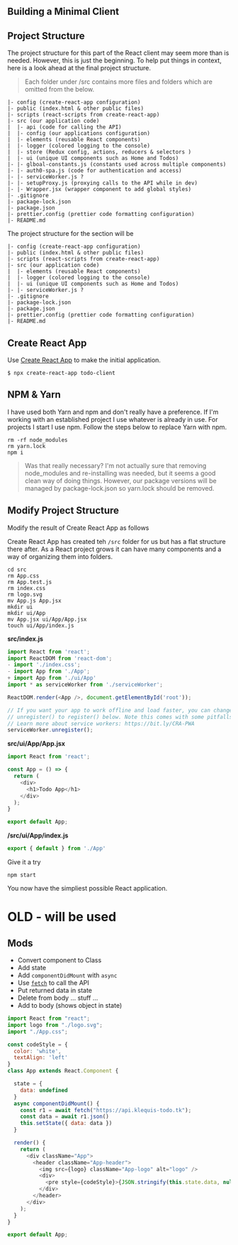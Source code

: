 ## Building a Minimal Client

## Project Structure

The project structure for this part of the React client may seem more than is needed. However, this is just the beginning. To help put things in context, here is a look ahead at the final project structure.

> Each folder under /src contains more files and folders which are omitted from the below.

```
|- config (create-react-app configuration)
|- public (index.html & other public files)
|- scripts (react-scripts from create-react-app)
|- src (our application code)
|  |- api (code for calling the API)
|  |- config (our applications configuration)
|  |- elements (reusable React components)
|  |- logger (colored logging to the console)
|  |- store (Redux config, actions, reducers & selectors )
|  |- ui (unique UI components such as Home and Todos)
|- |- glboal-constants.js (constants used across multiple components)
|- |- auth0-spa.js (code for authentication and access)
|- |- serviceWorker.js ?
|- |- setupProxy.js (proxying calls to the API while in dev)
|- |- Wrapper.jsx (wrapper component to add global styles)
|- .gitignore
|- package-lock.json
|- package.json
|- prettier.config (prettier code formatting configuration)
|- README.md
```

The project structure for the section will be
```
|- config (create-react-app configuration)
|- public (index.html & other public files)
|- scripts (react-scripts from create-react-app)
|- src (our application code)
|  |- elements (reusable React components)
|  |- logger (colored logging to the console)
|  |- ui (unique UI components such as Home and Todos)
|- |- serviceWorker.js ?
|- .gitignore
|- package-lock.json
|- package.json
|- prettier.config (prettier code formatting configuration)
|- README.md
```

## Create React App

Use [Create React App](https://facebook.github.io/create-react-app/) to make the initial application.

```console
$ npx create-react-app todo-client
```

## NPM & Yarn
I have used both Yarn and npm and don't really have a preference. If I'm working with an established project I use whatever is already in use. For projects I start I use npm. Follow the steps below to replace Yarn with npm.

```console
rm -rf node_modules
rm yarn.lock
npm i
```

> Was that really necessary? I'm not actually sure that removing node_modules and re-installing was needed, but it seems a good clean way of doing things. However, our package versions will be managed by package-lock.json so yarn.lock should be removed.



## Modify Project Structure

Modify the result of Create React App as follows



Create React App has created teh `/src` folder for us but has a flat structure there after. As a React project grows it can have many components and a way of organizing them into folders.


```console
cd src
rm App.css
rm App.test.js
rm index.css
rm logo.svg
mv App.js App.jsx
mkdir ui
mkdir ui/App
mv App.jsx ui/App/App.jsx
touch ui/App/index.js
```

**src/index.js**
```js
import React from 'react';
import ReactDOM from 'react-dom';
- import './index.css';
- import App from './App';
+ import App from './ui/App'
import * as serviceWorker from './serviceWorker';

ReactDOM.render(<App />, document.getElementById('root'));

// If you want your app to work offline and load faster, you can change
// unregister() to register() below. Note this comes with some pitfalls.
// Learn more about service workers: https://bit.ly/CRA-PWA
serviceWorker.unregister();

```

**src/ui/App/App.jsx**
```js
import React from 'react';

const App = () => {
  return (
    <div>
      <h1>Todo App</h1>
    </div>
  );
}

export default App;
```

**/src/ui/App/index.js**
```js
export { default } from './App'
```

Give it a try

```console
npm start
```

You now have the simpliest possible React application. 





# OLD - will be used

Mods
---
- Convert component to Class
- Add state
- Add `componentDidMount` with `async`
- Use [`fetch`](https://developer.mozilla.org/en-US/docs/Web/API/Fetch_API) to call the API
- Put returned data in state
- Delete from body ... stuff ...
- Add to body (shows object in state)

```js
import React from "react";
import logo from "./logo.svg";
import "./App.css";

const codeStyle = {
  color: 'white',
  textAlign: 'left'
}
class App extends React.Component {

  state = {
    data: undefined
  }
  async componentDidMount() {
    const r1 = await fetch("https://api.klequis-todo.tk");
    const data = await r1.json()
    this.setState({ data: data })
  }

  render() {
    return (
      <div className="App">
        <header className="App-header">
          <img src={logo} className="App-logo" alt="logo" />
          <div>
            <pre style={codeStyle}>{JSON.stringify(this.state.data, null, 4)}</pre>
          </div>
        </header>
      </div>
    );
  }
}

export default App;

```
